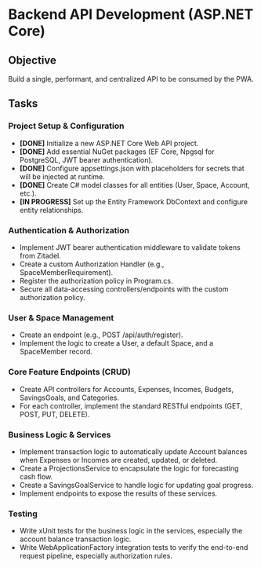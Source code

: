 # Backend API Development (ASP.NET Core)

## Objective
Build a single, performant, and centralized API to be consumed by the PWA.

## Tasks

### Project Setup & Configuration
- **[DONE]** Initialize a new ASP.NET Core Web API project.
- **[DONE]** Add essential NuGet packages (EF Core, Npgsql for PostgreSQL, JWT bearer authentication).
- **[DONE]** Configure appsettings.json with placeholders for secrets that will be injected at runtime.
- **[DONE]** Create C# model classes for all entities (User, Space, Account, etc.).
- **[IN PROGRESS]** Set up the Entity Framework DbContext and configure entity relationships.

### Authentication & Authorization
- Implement JWT bearer authentication middleware to validate tokens from Zitadel.
- Create a custom Authorization Handler (e.g., SpaceMemberRequirement).
- Register the authorization policy in Program.cs.
- Secure all data-accessing controllers/endpoints with the custom authorization policy.

### User & Space Management
- Create an endpoint (e.g., POST /api/auth/register).
- Implement the logic to create a User, a default Space, and a SpaceMember record.

### Core Feature Endpoints (CRUD)
- Create API controllers for Accounts, Expenses, Incomes, Budgets, SavingsGoals, and Categories.
- For each controller, implement the standard RESTful endpoints (GET, POST, PUT, DELETE).

### Business Logic & Services
- Implement transaction logic to automatically update Account balances when Expenses or Incomes are created, updated, or deleted.
- Create a ProjectionsService to encapsulate the logic for forecasting cash flow.
- Create a SavingsGoalService to handle logic for updating goal progress.
- Implement endpoints to expose the results of these services.

### Testing
- Write xUnit tests for the business logic in the services, especially the account balance transaction logic.
- Write WebApplicationFactory integration tests to verify the end-to-end request pipeline, especially authorization rules.
